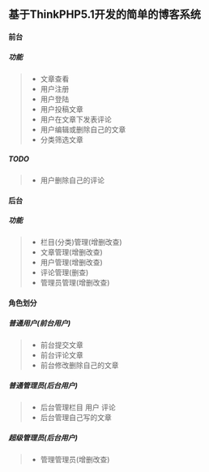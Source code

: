 ## 基于ThinkPHP5.1开发的简单的博客系统
#### 前台
##### 功能
>* 文章查看
>* 用户注册
>* 用户登陆
>* 用户投稿文章
>* 用户在文章下发表评论
>* 用户编辑或删除自己的文章
>* 分类筛选文章

##### TODO
>* 用户删除自己的评论

#### 后台
##### 功能
>* 栏目(分类)管理(增删改查)
>* 文章管理(增删改查)
>* 用户管理(增删改查)
>* 评论管理(删查)
>* 管理员管理(增删改查)

#### 角色划分
##### 普通用户(前台用户)
>* 前台提交文章
>* 前台评论文章
>* 前台修改删除自己的文章
##### 普通管理员(后台用户)
>* 后台管理栏目 用户 评论
>* 后台管理自己写的文章
##### 超级管理员(后台用户)
>* 管理管理员(增删改查)
